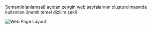 
<p>Semantik(anlamsal) açıdan zengin web sayfalarının oluşturulmasında kullanılan önemli temel dizilim şekli </p>

![Web Page Layout](https://www.w3schools.com/html/img_sem_elements.gif)

